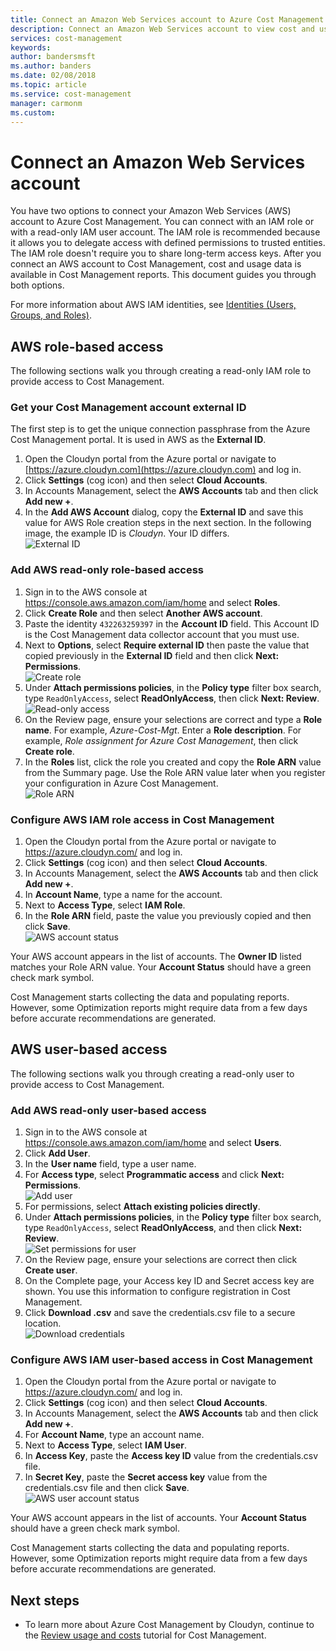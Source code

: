 ```yaml
---
title: Connect an Amazon Web Services account to Azure Cost Management | Microsoft Docs
description: Connect an Amazon Web Services account to view cost and usage data in Cost Management reports.
services: cost-management
keywords:
author: bandersmsft
ms.author: banders
ms.date: 02/08/2018
ms.topic: article
ms.service: cost-management
manager: carmonm
ms.custom:
---
```


# Connect an Amazon Web Services account

You have two options to connect your Amazon Web Services (AWS) account to Azure Cost Management. You can connect with an IAM role or with a read-only IAM user account. The IAM role is recommended because it allows you to delegate access with defined permissions to trusted entities. The IAM role doesn't require you to share long-term access keys. After you connect an AWS account to Cost Management, cost and usage data is available in Cost Management reports. This document guides you through both options.

For more information about AWS IAM identities, see [Identities (Users, Groups, and Roles)](https://docs.aws.amazon.com/IAM/latest/UserGuide/id.html).

## AWS role-based access

The following sections walk you through creating a read-only IAM role to provide access to Cost Management.

### Get your Cost Management account external ID

The first step is to get the unique connection passphrase from the Azure Cost Management portal. It is used in AWS as the **External ID**.

1. Open the Cloudyn portal from the Azure portal or navigate to  [https://azure.cloudyn.com](https://azure.cloudyn.com) and log in.
2. Click **Settings** (cog icon) and then select **Cloud Accounts**.
3. In Accounts Management, select the **AWS Accounts** tab and then click **Add new +**.
4. In the **Add AWS Account** dialog, copy the **External ID** and save this value for AWS Role creation steps in the next section. In the following image, the example ID is _Cloudyn_. Your ID differs.  
    ![External ID](./media/connect-aws-account/external-id.png)

### Add AWS read-only role-based access

1. Sign in to the AWS console at https://console.aws.amazon.com/iam/home and select **Roles**.
2. Click **Create Role** and then select **Another AWS account**.
3. Paste the identity `432263259397` in the **Account ID** field. This Account ID is the Cost Management data collector account that you must use.
4. Next to **Options**, select **Require external ID** then paste the value that copied previously in the **External ID** field and then click **Next: Permissions**.  
    ![Create role](./media/connect-aws-account/create-role01.png)
5. Under **Attach permissions policies**, in the **Policy type** filter box search, type `ReadOnlyAccess`, select **ReadOnlyAccess**, then click **Next: Review**.  
    ![Read-only access](./media/connect-aws-account/readonlyaccess.png)
6. On the Review page, ensure your selections are correct and type a **Role name**. For example, *Azure-Cost-Mgt*. Enter a **Role description**. For example, _Role assignment for Azure Cost Management_, then click **Create role**.
7. In the **Roles** list, click the role you created and copy the **Role ARN** value from the Summary page. Use the Role ARN value later when you register your configuration in Azure Cost Management.  
    ![Role ARN](./media/connect-aws-account/role-arn.png)

### Configure AWS IAM role access in Cost Management

1. Open the Cloudyn portal from the Azure portal or navigate to  https://azure.cloudyn.com/ and log in.
2. Click **Settings** (cog icon) and then select **Cloud Accounts**.
3. In Accounts Management, select the **AWS Accounts** tab and then click **Add new +**.
4. In **Account Name**, type a name for the account.
5. Next to **Access Type**, select **IAM Role**.
6. In the **Role ARN** field, paste the value you previously copied and then click **Save**.  
    ![AWS account status](./media/connect-aws-account/aws-account-status01.png)

Your AWS account appears in the list of accounts. The **Owner ID** listed matches your Role ARN value. Your **Account Status** should have a green check mark symbol.

Cost Management starts collecting the data and populating reports. However, some Optimization reports might require data from a few days before accurate recommendations are generated.

## AWS user-based access

The following sections walk you through creating a read-only user to provide access to Cost Management.

### Add AWS read-only user-based access

1. Sign in to the AWS console at https://console.aws.amazon.com/iam/home and select **Users**.
2. Click **Add User**.
3. In the **User name** field, type a user name.
4. For **Access type**, select **Programmatic access** and click **Next: Permissions**.  
    ![Add user](./media/connect-aws-account/add-user01.png)
5. For permissions, select **Attach existing policies directly**.
6. Under **Attach permissions policies**, in the **Policy type** filter box search, type `ReadOnlyAccess`, select **ReadOnlyAccess**, and then click **Next: Review**.  
    ![Set permissions for user](./media/connect-aws-account/set-permission-for-user.png)
7. On the Review page, ensure your selections are correct then click **Create user**.
8. On the Complete page, your Access key ID and Secret access key are shown. You use this information to configure registration in Cost Management.
9. Click **Download .csv** and save the credentials.csv file to a secure location.  
    ![Download credentials](./media/connect-aws-account/download-csv.png)


### Configure AWS IAM user-based access in Cost Management

1. Open the Cloudyn portal from the Azure portal or navigate to https://azure.cloudyn.com/ and log in.
2. Click **Settings** (cog icon) and then select **Cloud Accounts**.
3. In Accounts Management, select the **AWS Accounts** tab and then click **Add new +**.
4. For **Account Name**, type an account name.
5. Next to **Access Type**, select **IAM User**.
6. In **Access Key**, paste the **Access key ID** value from the credentials.csv file.
7. In **Secret Key**, paste the **Secret access key** value from the credentials.csv file and then click **Save**.  
    ![AWS user account status](./media/connect-aws-account/aws-user-account-status.png)

Your AWS account appears in the list of accounts. Your **Account Status** should have a green check mark symbol.

Cost Management starts collecting the data and populating reports. However, some Optimization reports might require data from a few days before accurate recommendations are generated.

## Next steps

- To learn more about Azure Cost Management by Cloudyn, continue to the [Review usage and costs](tutorial-review-usage.md) tutorial for Cost Management.
